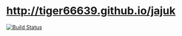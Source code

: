 http://tiger66639.github.io/jajuk
=================
[![Build Status](https://travis-ci.org/Tiger66639/jajuk-team.github.io.svg)](https://travis-ci.org/Tiger66639/jajuk-team.github.io)

